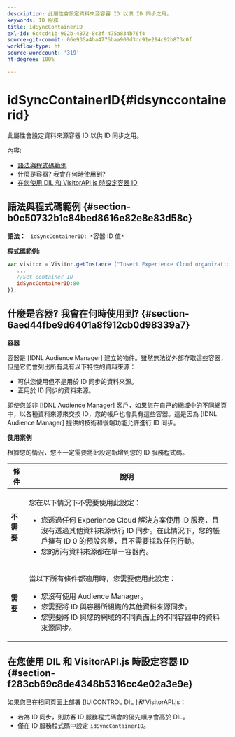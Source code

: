 ```yaml
---
description: 此屬性會設定資料來源容器 ID 以供 ID 同步之用。
keywords: ID 服務
title: idSyncContainerID
exl-id: 6c4cd41b-902b-4872-8c3f-475a834b76f4
source-git-commit: 06e935a4ba4776baa900d3dc91e294c92b873c0f
workflow-type: ht
source-wordcount: '319'
ht-degree: 100%

---
```


# idSyncContainerID{#idsynccontainerid}

此屬性會設定資料來源容器 ID 以供 ID 同步之用。

內容:

<ul class="simplelist"> 
 <li> <a href="../../library/function-vars/idsyncontainerid.md#section-b0c50732b1c84bed8616e82e8e83d58c" format="dita" scope="local"> 語法與程式碼範例 </a> </li> 
 <li> <a href="../../library/function-vars/idsyncontainerid.md#section-6aed44fbe9d6401a8f912cb0d98339a7" format="dita" scope="local"> 什麼是容器? 我會在何時使用到? </a> </li> 
 <li> <a href="../../library/function-vars/idsyncontainerid.md#section-f283cb69c8de4348b5316cc4e02a3e9e" format="dita" scope="local"> 在您使用 DIL 和 VisitorAPI.js 時設定容器 ID </a> </li> 
</ul>

## 語法與程式碼範例 {#section-b0c50732b1c84bed8616e82e8e83d58c}

**語法：** ` idSyncContainerID: *`容器 ID 值`*`

**程式碼範例:**

```js
var visitor = Visitor.getInstance ("Insert Experience Cloud organization ID here",{ 
   ... 
   //Set container ID 
   idSyncContainerID:80 
});
```

## 什麼是容器? 我會在何時使用到?    {#section-6aed44fbe9d6401a8f912cb0d98339a7}

**容器**

容器是 [!DNL Audience Manager] 建立的物件。雖然無法從外部存取這些容器，但是它們會列出所有具有以下特性的資料來源：

* 可供您使用但不是用於 ID 同步的資料來源。
* 正用於 ID 同步的資料來源。

即使您並非 [!DNL Audience Manager] 客戶，如果您在自己的網域中的不同網頁中，以各種資料來源來交換 ID，您的帳戶也會具有這些容器。這是因為 [!DNL Audience Manager] 提供的技術和後端功能允許進行 ID 同步。

**使用案例**

根據您的情況，您不一定需要將此設定新增到您的 ID 服務程式碼。

<table id="table_48621F343C7F4760A75F6BCC2DB2DA20"> 
 <thead> 
  <tr> 
   <th colname="col1" class="entry"> 條件 </th> 
   <th colname="col2" class="entry"> 說明 </th> 
  </tr> 
 </thead>
 <tbody> 
  <tr> 
   <td colname="col1"> <p> <b>不需要</b> </p> </td> 
   <td colname="col2"> <p>您在以下情況下不需要使用此設定： </p> <p> 
     <ul id="ul_4D6F794CD65C43D0BEFBA6F5DE420C2E"> 
      <li id="li_0F048A6AC7BE4450AFA1B20B1AC25808">您透過任何 <span class="keyword">Experience Cloud</span> 解決方案使用 ID 服務，且沒有透過其他資料來源執行 ID 同步。在此情況下，您的帳戶擁有 ID 0 的預設容器，且不需要採取任何行動。 </li> 
      <li id="li_5657D64D9406407D9B4DB7D8BE4F8EE4">您的所有資料來源都在單一容器內。 </li> 
     </ul> </p> </td> 
  </tr> 
  <tr> 
   <td colname="col1"> <p> <b>需要</b> </p> </td> 
   <td colname="col2"> <p>當以下所有條件都適用時，您需要使用此設定： </p> <p> 
     <ul id="ul_9AFD14FC5A2745F7BD7BE7B64545DA62"> 
      <li id="li_04F0EFBBD71B43608CAAA7E7409D33FE">您沒有使用 <span class="keyword">Audience Manager</span>。 </li> 
      <li id="li_4BFA6DC76CE9455EBBC337FD2FE820BF">您需要將 ID 與容器所組織的其他資料來源同步。 </li> 
      <li id="li_731DA5D1CBF244F8BEBE57C0E2EBA713">您需要將 ID 與您的網域的不同頁面上的不同容器中的資料來源同步。 </li> 
     </ul> </p> </td> 
  </tr> 
 </tbody> 
</table>

## 在您使用 DIL 和 VisitorAPI.js 時設定容器 ID {#section-f283cb69c8de4348b5316cc4e02a3e9e}

如果您已在相同頁面上部署 [!UICONTROL DIL ]*和* VisitorAPI.js：

* 若為 ID 同步，則訪客 ID 服務程式碼會的優先順序會高於 DIL。
* 僅在 ID 服務程式碼中設定 `idSyncContainerID`。
